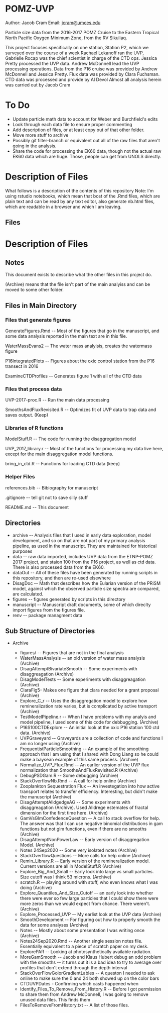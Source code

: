 # POMZ-UVP

Author: Jacob Cram
Email: jcram@umces.edu


Particle size data from the 2016-2017 POMZ Cruise to the Eastern Tropical North Pacific Oxygen Minimum Zone, from the RV Sikuliaq.

This project focuses specifically on one station, Station P2, which we surveyed over the course of a week Rachael Lekanoff ran the UVP, Gabrielle Rocap was the chief scientist in charge of the CTD ops. Jessica Pretty processed the UVP data. Andrew McDonnell lead the UVP processing operations. Data from the P16 cruise was provided by Andrew McDonnell and Jessica Pretty.
Flux data was provided by Clara Fuchsman.
CTD data was processed and provide by Al Devol
Almost all analysis herein was carried out by Jacob Cram

# To Do
  * Update particle math data to account for Weber and Burchfield's edits
  * Look through each data file to ensure proper commenting
  * Add description of files, or at least copy out of that other folder.
  * Move more stuff to archive
  * Possibly git filter-branch or equivalent out all of the raw files that aren't going in the analysis.
  * Share the code for processing the EK60 data, though not the actual raw EK60 data which are huge. Those, people can get from UNOLS directly.

# Description of Files
What follows is a description of the contents of this repository
Note: I'm using rstudio notebooks, which mean that bost of the .Rmd files, which are plain text and can be read by any text editor, also generate nb.html files, which are readable in a browser and which I am leaving.

## Files

# Description of Files

## Notes
This document exists to describe what the other files in this project do.

(Archive) means that the file isn't part of the main analyiss and can be moved to some other folder.

## Files in Main Directory

### Files that generate figures

GenerateFigures.Rmd -- Most of the figures that go in the manuscript, and some data analysis reported in the main text are in this file.

WaterMassEvans2 -- The water mass analyisis, creates the watermass figure

P16IntegratedPlots -- Figures about the oxic control station from the P16 transect in 2016

ExamineCTDProfiles -- Generates figure 1 with all of the CTD data

### Files that process data

UVP-2017-proc.R -- Run the main data processing

SmoothsAndFluxRevisited.R -- Optimizes fit of UVP data to trap data and saves output. (Keep)

### Libraries of R functions

ModelStuff.R -- The code for running the disaggregation model

UVP_2017_library.r -- Most of the functions for processing my data live here, except for the main disaggregation model functions.

bring_in_ctd.R -- Functions for loading CTD data (keep)

### Helper Files

references.bib -- Bibiography for manuscript

.gitignore -- tell git not to save silly stuff

README.md -- This document


## Directories
  * archive -- Analysis files that I used in early data exploration, model development, and so on that are not part of my primary analysis pipeline, as used in the manuscript. They are maintained for historical purposes
  * data -- raw data imported, includes UVP data from the ETNP-POMZ 2017 project, and staion 100 from the P16 project, as well as ctd data. There is also processed data from the EK60.
  * dataOut -- All of these files have been generated by running scripts in this repository, and then are re-used elsewhere
  * DisagDoc -- Math that describes how the Eularian version of the PRiSM model, against which the observed particle size spectra are compared, are calculated.
  * figures -- figures generated by scripts in this directory
  * manuscript -- Manuscript draft documents, some of which direclty import figures from the figures file.
  * renv -- package managment data

## Sub Structure of Directories

  * Archive

    * figures/ -- Figures that are not in the final analysis
    * WaterMassAnalysis -- an old version of water mass analysis (Archive)
    * DisagAttemptBivariateSmooth -- Some experiments with disaggreagation (Archive)
    * DisagModelTests -- Some experiments with disaggreagation (Archive)
    * ClaraFig5- Makes one figure that clara needed for a grant proposal (Archive)
    * Explore_C_r -- Uses the disaggregation model to explore how remineralization rate varies, but is complicated by active transport (Archive)
    * TestModelPipeline.r -- When I have problems with my analyis and model pipeline, I used some of this code for debbugging. (Archive)
    * P16S100CTDExplore -- An initial look at the oxic P16 station 100 ctd data. (Archive)
    * UVPGraveyard -- Graveyards are a collection of code and functions I am no longer using (Archive)
    * FrequentistParticleSmoothing -- An example of the smoothing approach that I am using that I shared with Dong Liang so he could make a baysean example of this same process. (Archive)
    * Normalize_UVP_Flux.Rmd -- An earlier version of the UVP flux normalization than SmoothsAndFluxRevisited.R (Archive)
    * DebugPSDGam.R -- Some debugging (Archive)
    * StackOverflowNb.Rmd -- A call for help online (Archive)
    * Zooplankton Sequestration Flux -- An investegation into how active transport relates to transfer efficiency. Interesting, but didn't make the manuscript (Archive)
    * DisagAttemptAlldgedgeAG -- Some experiments with disaggreagation (Archive). Used Alldrege estemates of fractal dimension for the first time here. (Archive)
    * GamVsGlmConfedenceQuestion -- A call to stack overflow for help. The answer was that I can use negative binomial distributions in gam functions but not glm functions, even if there are no smooths (Archive)
    * DisagAttemptNonPowerLaw -- Early version of disaggregation Model. (Archive)
    * Notes 24Sep2020 -- Some very isolated notes (Archive)
    * StackOverflowQuestions -- More calls for help online (Archive)
    * Remin_Library.R -- Early version of the remineralization model. Current versions are all in ModelStuff.R (Archive)
    * Explore_Big_And_Small -- Early look into large vs small particles. Size cutoff was I think 53 microns. (Archive) 
    * scratch.R -- playing around with stuff, who even knows what I was doing (Archive)
    * Explore_Quantiles_And_Size_Cutoff -- an early look into whether there were ever so few large particles that I could show there were more zeros than we would expect from chance. There weren't. (Archive)
    * Explore_Processed_UVP -- My earlist look at the UVP data (Archive)
    * SmoothDevelopment -- For figuring out how to properly smooth the data for some analyses (Archive)
    * Notes -- Mostly about some presentation I was writing once (Archive)
    * Notes24Sep2020.Rmd -- Another single session notes file. Essentially equivalent to a piece of scratch paper on my desk.
    * ExplorePAR -- Looking at photosynthetically available radiation.
    * MoreGamSmooth -- Jacob and Klaus Hubert debug an odd problem with the smooths -- it turns out it is a bad idea to try to average over profiles that don't extend through the depth interval
    * StackOverFlowGolorGradientLables -- A queston I needed to ask online to make sure the 0 and 24 both showed up on the color bars
    * CTDUVPDates - Confirming which casts happened when
    * Identify_Files_To_Remove_From_History.R -- Before I got permission to share them from Andrew McDonnell, I was going to remove unused data files. This finds them
    * FilesToRemoveFromHistory.txt -- A list of those files.


